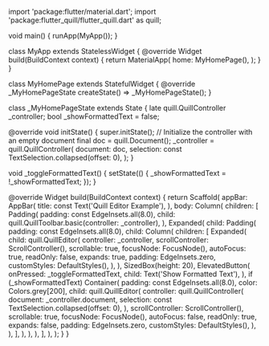 import 'package:flutter/material.dart';
import 'package:flutter_quill/flutter_quill.dart' as quill;

void main() {
  runApp(MyApp());
}

class MyApp extends StatelessWidget {
  @override
  Widget build(BuildContext context) {
    return MaterialApp(
      home: MyHomePage(),
    );
  }
}

class MyHomePage extends StatefulWidget {
  @override
  _MyHomePageState createState() => _MyHomePageState();
}

class _MyHomePageState extends State<MyHomePage> {
  late quill.QuillController _controller;
  bool _showFormattedText = false;

  @override
  void initState() {
    super.initState();
    // Initialize the controller with an empty document
    final doc = quill.Document();
    _controller = quill.QuillController(
      document: doc,
      selection: const TextSelection.collapsed(offset: 0),
    );
  }

  void _toggleFormattedText() {
    setState(() {
      _showFormattedText = !_showFormattedText;
    });
  }

  @override
  Widget build(BuildContext context) {
    return Scaffold(
      appBar: AppBar(
        title: const Text('Quill Editor Example'),
      ),
      body: Column(
        children: [
          Padding(
            padding: const EdgeInsets.all(8.0),
            child: quill.QuillToolbar.basic(controller: _controller),
          ),
          Expanded(
            child: Padding(
              padding: const EdgeInsets.all(8.0),
              child: Column(
                children: [
                  Expanded(
                    child: quill.QuillEditor(
                      controller: _controller,
                      scrollController: ScrollController(),
                      scrollable: true,
                      focusNode: FocusNode(),
                      autoFocus: true,
                      readOnly: false,
                      expands: true,
                      padding: EdgeInsets.zero,
                      customStyles: DefaultStyles(),
                    ),
                  ),
                  SizedBox(height: 20),
                  ElevatedButton(
                    onPressed: _toggleFormattedText,
                    child: Text('Show Formatted Text'),
                  ),
                  if (_showFormattedText)
                    Container(
                      padding: const EdgeInsets.all(8.0),
                      color: Colors.grey[200],
                      child: quill.QuillEditor(
                        controller: quill.QuillController(
                          document: _controller.document,
                          selection: const TextSelection.collapsed(offset: 0),
                        ),
                        scrollController: ScrollController(),
                        scrollable: true,
                        focusNode: FocusNode(),
                        autoFocus: false,
                        readOnly: true,
                        expands: false,
                        padding: EdgeInsets.zero,
                        customStyles: DefaultStyles(),
                      ),
                    ),
                ],
              ),
            ),
          ),
        ],
      ),
    );
  }
}
